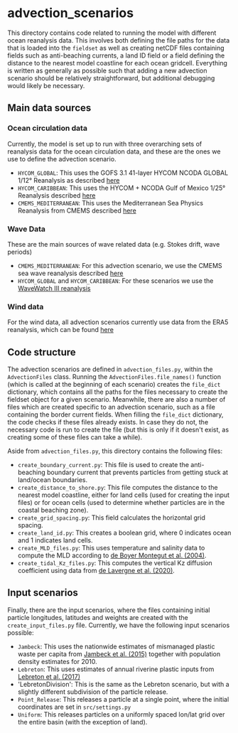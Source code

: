# advection_scenarios
This directory contains code related to running the model with different ocean reanalysis data. This involves both
defining the file paths for the data that is loaded into the `fieldset` as well as creating netCDF files containing
fields such as anti-beaching currents, a land ID field or a field defining the distance to the nearest model coastline
for each ocean gridcell. Everything is written as generally as possible such that adding a new advection scenario should
be relatively straightforward, but additional debugging would likely be necessary.

## Main data sources
### Ocean circulation data
Currently, the model is set up to run with three overarching sets of reanalysis data for the ocean circulation data, and
these are the ones we use to define the advection scenario.
- `HYCOM_GLOBAL`: This uses the GOFS 3.1 41-layer HYCOM NCODA GLOBAL 1/12° Reanalysis as described [here](https://www.hycom.org/dataserver/gofs-3pt1/reanalysis)
- `HYCOM_CARIBBEAN`: This uses the HYCOM + NCODA Gulf of Mexico 1/25° Reanalysis described [here](https://www.hycom.org/data/gomu0pt04/expt-50pt1)
- `CMEMS_MEDITERRANEAN`: This uses the Mediterranean Sea Physics Reanalysis from CMEMS described [here](https://doi.org/10.25423/CMCC/MEDSEA_MULTIYEAR_PHY_006_004_E3R1)

### Wave Data
These are the main sources of wave related data (e.g. Stokes drift, wave periods)
- `CMEMS_MEDITERRANEAN`: For this advection scenario, we use the CMEMS sea wave reanalysis described [here](https://doi.org/10.25423/CMCC/MEDSEA_HINDCAST_WAV_006_012)
- `HYCOM_GLOBAL` and `HYCOM_CARIBBEAN`: For these scenarios we use the [WaveWatch III reanalysis](https://polar.ncep.noaa.gov/waves/hindcasts/)

### Wind data
For the wind data, all advection scenarios currently use data from the ERA5 reanalysis, which can be found [here](https://www.ecmwf.int/en/forecasts/datasets/reanalysis-datasets/era5)

## Code structure
The advection scenarios are defined in `advection_files.py`, within the `AdvectionFiles` class. Running the
`AdvectionFiles.file_names()` function (which is called at the beginning of each scenario) creates the `file_dict`
dictionary, which contains all the paths for the files necessary to create the fieldset object for a given scenario.
Meanwhile, there are also a number of files which are created specific to an advection scenario, such as a file containing
the border current fields. When filling the `file_dict` dictionary, the code checks if these files already exists. In
case they do not, the necessary code is run to create the file (but this is only if it doesn't exist, as creating some
of these files can take a while).

Aside from `advection_files.py`, this directory contains the following files:
- `create_boundary_current.py`: This file is used to create the anti-beaching boundary current that prevents particles
from getting stuck at land/ocean boundaries.
- `create_distance_to_shore.py`: This file computes the distance to the nearest model coastline, either for land cells
(used for creating the input files) or for ocean cells (used to determine whether particles are in the coastal beaching
zone).
- `create_grid_spacing.py`: This field calculates the horizontal grid spacing.
- `create_land_id.py`: This creates a boolean grid, where 0 indicates ocean and 1 indicates land cells.
- `create_MLD_files.py`: This uses temperature and salinity data to compute the MLD according to [de Boyer Montegut et al. (2004)](https://doi.org/10.1029/2004JC002378).
- `create_tidal_Kz_files.py`: This computes the vertical Kz diffusion coefficient using data from [de Lavergne et al. (2020)](https://doi.org/10.1029/2020MS002065).

## Input scenarios
Finally, there are the input scenarios, where the files containing initial particle longitudes, latitudes and weights
are created with the `create_input_files.py` file. Currently, we have the following input scenarios possible:
- `Jambeck`: This uses the nationwide estimates of mismanaged plastic waste per capita from [Jambeck et al. (2015)](https://doi.org/10.1126/science.1260352)
together with population density estimates for 2010.
- `Lebreton`: This uses estimates of annual riverine plastic inputs from [Lebreton et al. (2017)](https://doi.org/10.1038/ncomms15611)
- 'LebretonDivision': This is the same as the Lebreton scenario, but with a slightly different subdivision of the particle
release.
- `Point_Release`: This releases a particle at a single point, where the initial coordinates are set in `src/settings.py`
- `Uniform`: This releases particles on a uniformly spaced lon/lat grid over the entire basin (with the exception of
land).